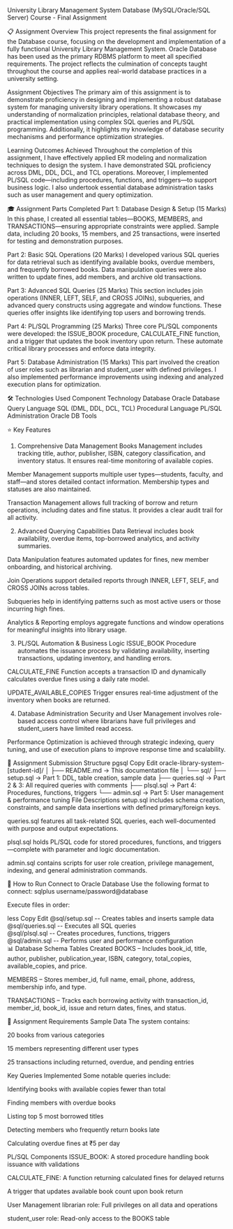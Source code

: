 University Library Management System
Database (MySQL/Oracle/SQL Server) Course - Final Assignment

📋 Assignment Overview
This project represents the final assignment for the Database course, focusing on the development and implementation of a fully functional University Library Management System. Oracle Database has been used as the primary RDBMS platform to meet all specified requirements. The project reflects the culmination of concepts taught throughout the course and applies real-world database practices in a university setting.

Assignment Objectives
The primary aim of this assignment is to demonstrate proficiency in designing and implementing a robust database system for managing university library operations. It showcases my understanding of normalization principles, relational database theory, and practical implementation using complex SQL queries and PL/SQL programming. Additionally, it highlights my knowledge of database security mechanisms and performance optimization strategies.

Learning Outcomes Achieved
Throughout the completion of this assignment, I have effectively applied ER modeling and normalization techniques to design the system. I have demonstrated SQL proficiency across DML, DDL, DCL, and TCL operations. Moreover, I implemented PL/SQL code—including procedures, functions, and triggers—to support business logic. I also undertook essential database administration tasks such as user management and query optimization.

🎓 Assignment Parts Completed
Part 1: Database Design & Setup (15 Marks)
In this phase, I created all essential tables—BOOKS, MEMBERS, and TRANSACTIONS—ensuring appropriate constraints were applied. Sample data, including 20 books, 15 members, and 25 transactions, were inserted for testing and demonstration purposes.

Part 2: Basic SQL Operations (20 Marks)
I developed various SQL queries for data retrieval such as identifying available books, overdue members, and frequently borrowed books. Data manipulation queries were also written to update fines, add members, and archive old transactions.

Part 3: Advanced SQL Queries (25 Marks)
This section includes join operations (INNER, LEFT, SELF, and CROSS JOINs), subqueries, and advanced query constructs using aggregate and window functions. These queries offer insights like identifying top users and borrowing trends.

Part 4: PL/SQL Programming (25 Marks)
Three core PL/SQL components were developed: the ISSUE_BOOK procedure, CALCULATE_FINE function, and a trigger that updates the book inventory upon return. These automate critical library processes and enforce data integrity.

Part 5: Database Administration (15 Marks)
This part involved the creation of user roles such as librarian and student_user with defined privileges. I also implemented performance improvements using indexing and analyzed execution plans for optimization.

🛠️ Technologies Used
Component	Technology
Database	Oracle Database
Query Language	SQL (DML, DDL, DCL, TCL)
Procedural Language	PL/SQL
Administration	Oracle DB Tools

⭐ Key Features
1. Comprehensive Data Management
Books Management includes tracking title, author, publisher, ISBN, category classification, and inventory status. It ensures real-time monitoring of available copies.

Member Management supports multiple user types—students, faculty, and staff—and stores detailed contact information. Membership types and statuses are also maintained.

Transaction Management allows full tracking of borrow and return operations, including dates and fine status. It provides a clear audit trail for all activity.

2. Advanced Querying Capabilities
Data Retrieval includes book availability, overdue items, top-borrowed analytics, and activity summaries.

Data Manipulation features automated updates for fines, new member onboarding, and historical archiving.

Join Operations support detailed reports through INNER, LEFT, SELF, and CROSS JOINs across tables.

Subqueries help in identifying patterns such as most active users or those incurring high fines.

Analytics & Reporting employs aggregate functions and window operations for meaningful insights into library usage.

3. PL/SQL Automation & Business Logic
ISSUE_BOOK Procedure automates the issuance process by validating availability, inserting transactions, updating inventory, and handling errors.

CALCULATE_FINE Function accepts a transaction ID and dynamically calculates overdue fines using a daily rate model.

UPDATE_AVAILABLE_COPIES Trigger ensures real-time adjustment of the inventory when books are returned.

4. Database Administration
Security and User Management involves role-based access control where librarians have full privileges and student_users have limited read access.

Performance Optimization is achieved through strategic indexing, query tuning, and use of execution plans to improve response time and scalability.

📁 Assignment Submission Structure
pgsql
Copy
Edit
oracle-library-system-[student-id]/
│
├── README.md                 → This documentation file
│
└── sql/
    ├── setup.sql            → Part 1: DDL, table creation, sample data
    ├── queries.sql          → Part 2 & 3: All required queries with comments
    ├── plsql.sql            → Part 4: Procedures, functions, triggers
    └── admin.sql            → Part 5: User management & performance tuning
File Descriptions
setup.sql includes schema creation, constraints, and sample data insertions with defined primary/foreign keys.

queries.sql features all task-related SQL queries, each well-documented with purpose and output expectations.

plsql.sql holds PL/SQL code for stored procedures, functions, and triggers—complete with parameter and logic documentation.

admin.sql contains scripts for user role creation, privilege management, indexing, and general administration commands.

🚀 How to Run
Connect to Oracle Database
Use the following format to connect:
sqlplus username/password@database

Execute files in order:

less
Copy
Edit
@sql/setup.sql    -- Creates tables and inserts sample data  
@sql/queries.sql  -- Executes all SQL queries  
@sql/plsql.sql    -- Creates procedures, functions, triggers  
@sql/admin.sql    -- Performs user and performance configuration  
📊 Database Schema
Tables Created
BOOKS – Includes book_id, title, author, publisher, publication_year, ISBN, category, total_copies, available_copies, and price.

MEMBERS – Stores member_id, full name, email, phone, address, membership info, and type.

TRANSACTIONS – Tracks each borrowing activity with transaction_id, member_id, book_id, issue and return dates, fines, and status.

📝 Assignment Requirements
Sample Data
The system contains:

20 books from various categories

15 members representing different user types

25 transactions including returned, overdue, and pending entries

Key Queries Implemented
Some notable queries include:

Identifying books with available copies fewer than total

Finding members with overdue books

Listing top 5 most borrowed titles

Detecting members who frequently return books late

Calculating overdue fines at ₹5 per day

PL/SQL Components
ISSUE_BOOK: A stored procedure handling book issuance with validations

CALCULATE_FINE: A function returning calculated fines for delayed returns

A trigger that updates available book count upon book return

User Management
librarian role: Full privileges on all data and operations

student_user role: Read-only access to the BOOKS table
